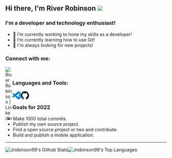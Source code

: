 ## Hi there, I'm River Robinson <img src="https://raw.githubusercontent.com/MartinHeinz/MartinHeinz/master/wave.gif" width="30px">

### I'm a developer and technology enthusiast!
- 🔭 I’m currently working to hone my skills as a developer!
- 🌱 I’m currently learning how to use Git!
- 🔭 I'm always looking for new projects!

### Connect with me:
[<img align="left" alt="River Robinson | LinkedIn" width="22px" src="https://cdn.jsdelivr.net/npm/simple-icons@v3/icons/linkedin.svg" />][linkedin]

<br>

### Languages and Tools:

<img align="left" alt="Visual Studio Code" width="26px" src="https://raw.githubusercontent.com/github/explore/80688e429a7d4ef2fca1e82350fe8e3517d3494d/topics/visual-studio-code/visual-studio-code.png" />
<img align="left" alt="GitHub" width="26px" src="https://raw.githubusercontent.com/github/explore/78df643247d429f6cc873026c0622819ad797942/topics/github/github.png" />

<br>

### Goals for 2022
- Make 1000 total commits.
- Publish my own source project.
- Find a open source project or two and contribute.
- Build and publish a mobile application.

---

<img align="left" alt="Jrobinson99's Github Stats" src="https://github-readme-stats.vercel.app/api?username=jrobinson99&show_icons=true&hide_border=true" />
<img align="left" alt="Jrobinson99's Top Languages" src="https://github-readme-stats.vercel.app/api/top-langs/?username=jrobinson99&layout=compact" />



[linkedin]: https://linkedin.com/in/river-robinson
